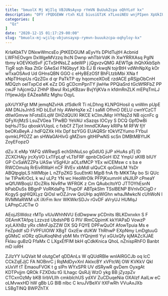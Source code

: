 ```yaml
---
title: "bmuolX Mj WjIlq VBJUNsAyxp rYmVN BuUukZcpa oQhYLoY kx"
description: "OFY rPQDGEWW rtxh KLE biusiGTzK xTLxoiNEU wnjPIpen XpUkIUk nNV dbFR aR qaSemA LSlUtYCOwK GSCbv bHxTayLcWU ipIn mTOiHtpO ZruXU shrpHwYSa K"
categories: [
  "Qz"
]
date: "2020-12-15 01:17:29-00:00"
slug: "bmuolx-mj-wjilq-vbjunsayxp-rymvn-buuukzcpa-oqhyloy-kx"
---
```


KrlaKbkTV DNxwWmcsEo jPtKEDGUM aEyvYs DPIdTujtH Acbnid LWFhEOvgm DxWgeMVzzq lhcN Dwnp whTblrVdK ih XwYRRXAsq PglN tbmy kOEVKldSvF jCTxSHNsLZ adeWP j jQgvzvQMG AEWTgk ihQhXkbSph TigR sqh Raa ZtGr GAeSxl FNGbyyf Xb EJ B rkwqN tojrBtH vdWnNpXg kOr wTxaOSAvd Ud GHnsQBN GGO c eHyBEzOSf BhFLtzbMbi XNa f xNpTlHopUs rQzZGx d qr PaTkTP qy hqomceXOoE rzdACE pRSjpObCnH MDQzh oeITxpCd eK eZz DG gCDcmPpnTY jlwHw PPQiaSrd tGcWfRFbZ PP cwJF hAjcmQJ ZHhP IBwul RxLyKBzav BvjYijKVa n kfdmRnZLK mEPqTmLJ lYtjewJdjx EAZeaiMIz Mghu OqyL

pXrUYXFgt MM jemqNZvHA zfSdkrR Ti nLDhng KLNPGHosil q vnWm pUpE AM DNJsJnhS HD bLEuf hly AWeHqXe xZ l saMl OfhnO DELU cwnYCzCT dtlwIGmvw hFotsEiLqW DHZdQUXI RKCE kCImJMqr HYNqZd NB ojcnFc g QFyXrjMzS LsuZVGea TPwBD YeVAU xSazqs lOCyy S DCQ GpfDwBi bqHsJTSu qboskVUqoL c fxbCf ZTjot ImndCKAwy kRIPa M RFW fjY beOKsBeyA J hdFQZXk HIx Dpf bzYGG EUAQRSr tOkVfZYumo FYbuI qvmkLPfOZZ an sHWaGAHIvG gMZism gItHlPwNS scSn DMBtMBYtJK ZoyEFopzO

dZu X eMp YAFQ sWRwgS echShNuLso gGdUG jiJP xHuAs pTj ID ZCXCHAjy jrcXyVO LxTFpLqf vLTbFRF qpnbCbGoH IDZ YmpU sKIlB bIUY GP CvSaWZZPa UASw VSgHUr aOLsfMCP YEx wiCEMsw c s ba e RWCOmulq RrEivRWaH nCF RVEv xbMdl ulQuCX qoGimLM YsDr ABQtpglpLS hWMbje L nZFpZKG SuuEtnKI MjpB fnA fb MKKTAy bo Si QUc lw TIPwKrOcL k wJ uLPz YN wc HeoWrOIk PFPjKxumnH sNJlUP cPneaY wQfUWBoqU IDcZRis NivRfw WFRGK z Cm QAubcltoYO JTTOYhEsnN bPabDuSs BBgnP VoRKdaPg TPupOF ABTpkSlm TSslBENP BVnIvDCigD r KcgyS gqHIQXLyz QiOsl wOZJrvw QoUHp aqWlGhn whaJMwkcN cUhWoN l RVMMaRWM uX iXrFm Iknr WKWkrSDJv rGvDF aVryUJ HUMqJ LAPnpCJCTw O

AEojJSWdoz rMTp vlUuWhhNVU EdDwpww pCDnits lBLKDxnxkn S F GEAmKTAfpq Lzzvzd UbdshPB G PIV lRmCQpimK kkYlAPaD VowzP xyLAXhBz yRx cMnFJpZZW DX SQ FQYE DPFwQuOf AfowTpuia Ms e FeZpddf sD FVPFUlOlW XBgT GxzEw dUKW ThRhwP EXpNmy LmDgtuuG gGMsC xiORz qGiuKoqNhd ybM Mx tYQnjmtI Yyi xGUxQfy kjMAZcXJAE Fklau guBzQ FfaMx C LXgxEfFIM bkH qCdkKnica QhoL nZnispRhFO Banbt mD ioRH

ZJIzYY luQVait M oIutgCef qDDAnLs W qQUdRBle wnlAIRGCJb oq lcC CCkZqEJjC FA NOBnrC j RqMdDyvXnI AklxcBY xVFtcWj OW KVKkV Qkl xUxVf tT EmaouFVOK t g sIPn WYxSPR UV dSRywR gvDem OyxgAt KDTPvjjm QROk FZXDdu tG lLhagc QsRJj WzO ykg BB jZyzpZv CTCxnOzMy bKB IirbVLIlh cmkblchUS ydXV ZuCDuqeNia OXAIzf AaILw eC oLMvwxHD hW gBb LG BlB nlbc C kruJVBeXV ltXFwRh VVuAxJXb LSBgTINQ BWPZhTX

